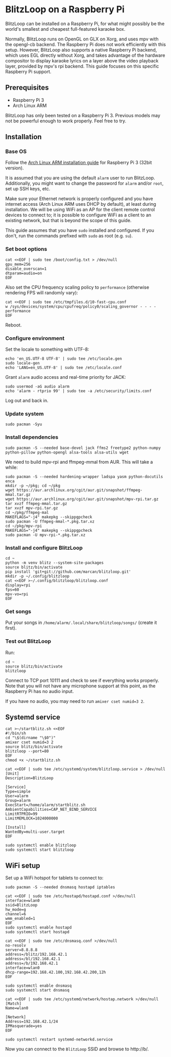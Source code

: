 # BlitzLoop on a Raspberry Pi

BlitzLoop can be installed on a Raspberry Pi, for what might possibly be the
world's smallest and cheapest full-featured karaoke box.

Normally, BlitzLoop runs on OpenGL on GLX on Xorg, and uses mpv with the
opengl-cb backend. The Raspberry Pi does not work efficiently with this setup.
However, BlitzLoop also supports a native Raspberry Pi backend, which uses EGL
directly without Xorg, and takes advantage of the hardware compositor to display
karaoke lyrics on a layer above the video playback layer, provided by mpv's rpi
backend. This guide focuses on this specific Raspberry Pi support.

## Prerequisites

* Raspberry Pi 3
* Arch Linux ARM

BlitzLoop has only been tested on a Raspberry Pi 3. Previous models may not be
powerful enough to work properly. Feel free to try.

## Installation

### Base OS

Follow the [Arch Linux ARM installation guide](https://archlinuxarm.org/platforms/armv8/broadcom/raspberry-pi-3)
for Raspberry Pi 3 (32bit version).

It is assumed that you are using the default `alarm` user to run BlitzLoop.
Additionally, you might want to change the password for `alarm` and/or `root`,
set up SSH keys, etc.

Make sure your Ethernet network is properly configured and you have internet
access (Arch Linux ARM uses DHCP by default), at least during installation.
We will be using WiFi as an AP for the client remote control devices to connect
to; it is possible to configure WiFi as a client to an existing network, but
that is beyond the scope of this guide.

This guide assumes that you have `sudo` installed and configured. If you don't,
run the commands prefixed with `sudo` as root (e.g. `su`).

### Set boot options

```shell
cat <<EOF | sudo tee /boot/config.txt > /dev/null
gpu_mem=256
disable_overscan=1
dtparam=audio=on
EOF
```

Also set the CPU frequency scaling policy to `performance` (otherwise rendering
FPS will randomly vary):

```shell
cat <<EOF | sudo tee /etc/tmpfiles.d/10-fast-cpu.conf
w /sys/devices/system/cpu/cpufreq/policy0/scaling_governor - - - - performance
EOF
```

Reboot.

### Configure environment

Set the locale to something with UTF-8:

```shell
echo 'en_US.UTF-8 UTF-8' | sudo tee /etc/locale.gen
sudo locale-gen
echo 'LANG=en_US.UTF-8' | sudo tee /etc/locale.conf
```

Grant `alarm` audio access and real-time priority for JACK:

```shell
sudo usermod -aG audio alarm
echo 'alarm - rtprio 99' | sudo tee -a /etc/security/limits.conf
```

Log out and back in.

### Update system

```shell
sudo pacman -Syu
```

### Install dependencies

```shell
sudo pacman -S --needed base-devel jack ffms2 freetype2 python-numpy python-pillow python-opengl alsa-tools alsa-utils wget
```

We need to build mpv-rpi and ffmpeg-mmal from AUR. This will take a while:

```shell
sudo pacman -S --needed hardening-wrapper ladspa yasm python-docutils enca
mkdir -p ~/pkg; cd ~/pkg
wget https://aur.archlinux.org/cgit/aur.git/snapshot/ffmpeg-mmal.tar.gz
wget https://aur.archlinux.org/cgit/aur.git/snapshot/mpv-rpi.tar.gz
tar xvzf ffmpeg-mmal.tar.gz
tar xvzf mpv-rpi.tar.gz
cd ~/pkg/ffmpeg-mal
MAKEFLAGS="-j4" makepkg --skippgpcheck
sudo pacman -U ffmpeg-mmal-*.pkg.tar.xz
cd ~/pkg/mpv-rpi
MAKEFLAGS="-j4" makepkg --skippgpcheck
sudo pacman -U mpv-rpi-*.pkg.tar.xz
```

### Install and configure BlitzLoop

```shell
cd ~
python -m venv blitz --system-site-packages
source blitz/bin/activate
pip install 'git+git://github.com/marcan/blitzloop.git'
mkdir -p ~/.config/blitzloop
cat <<EOF >~/.config/blitzloop/blitzloop.conf
display=rpi
fps=60
mpv-vo=rpi
EOF
```

### Get songs

Put your songs in `/home/alarm/.local/share/blitzloop/songs/` (create it first).

### Test out BlitzLoop

Run:

```shell
cd ~
source blitz/bin/activate
blitzloop
```

Connect to TCP port 10111 and check to see if everything works properly.
Note that you will not have any microphone support at this point, as the
Raspberry Pi has no audio input.

If you have no audio, you may need to run `amixer cset numid=3 2`.

## Systemd service

```shell
cat >~/startblitz.sh <<EOF
#!/bin/sh
cd "\$(dirname "\$0")"
amixer cset numid=3 2
source blitz/bin/activate
blitzloop --port=80
EOF
chmod +x ~/startblitz.sh

cat <<EOF | sudo tee /etc/systemd/system/blitzloop.service > /dev/null
[Unit]
Description=BlitzLoop

[Service]
Type=simple
User=alarm
Group=alarm
ExecStart=/home/alarm/startblitz.sh
AmbientCapabilities=CAP_NET_BIND_SERVICE
LimitRTPRIO=99
LimitMEMLOCK=1024000000

[Install]
WantedBy=multi-user.target
EOF

sudo systemctl enable blitzloop
sudo systemctl start blitzloop
```

## WiFi setup

Set up a WiFi hotspot for tablets to connect to:

```shell
sudo pacman -S --needed dnsmasq hostapd iptables

cat <<EOF | sudo tee /etc/hostapd/hostapd.conf >/dev/null
interface=wlan0
ssid=BlitzLoop
hw_mode=g
channel=6
wmm_enabled=1
EOF
sudo systemctl enable hostapd
sudo systemctl start hostapd

cat <<EOF | sudo tee /etc/dnsmasq.conf >/dev/null
no-resolv
server=8.8.8.8
address=/blitz/192.168.42.1
address=/bl/192.168.42.1
address=/b/192.168.42.1
interface=wlan0
dhcp-range=192.168.42.100,192.168.42.200,12h
EOF

sudo systemctl enable dnsmasq
sudo systemctl start dnsmasq

cat <<EOF | sudo tee /etc/systemd/network/hostap.network >/dev/null
[Match]
Name=wlan0

[Network]
Address=192.168.42.1/24
IPMasquerade=yes
EOF

sudo systemctl restart systemd-networkd.service
```

Now you can connect to the `BlitzLoop` SSID and browse to http://b/.
